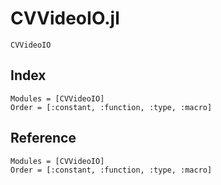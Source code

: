 # CVVideoIO.jl

```@docs
CVVideoIO
```

## Index

```@index
Modules = [CVVideoIO]
Order = [:constant, :function, :type, :macro]
```

## Reference

```@autodocs
Modules = [CVVideoIO]
Order = [:constant, :function, :type, :macro]
```
